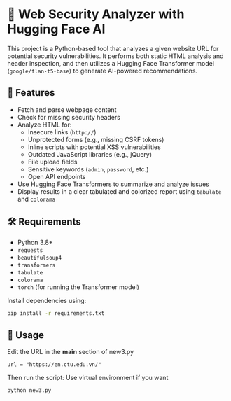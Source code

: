 # 🔐 Web Security Analyzer with Hugging Face AI

This project is a Python-based tool that analyzes a given website URL for potential security vulnerabilities. It performs both static HTML analysis and header inspection, and then utilizes a Hugging Face Transformer model (`google/flan-t5-base`) to generate AI-powered recommendations.

## 🚀 Features

- Fetch and parse webpage content
- Check for missing security headers
- Analyze HTML for:
  - Insecure links (`http://`)
  - Unprotected forms (e.g., missing CSRF tokens)
  - Inline scripts with potential XSS vulnerabilities
  - Outdated JavaScript libraries (e.g., jQuery)
  - File upload fields
  - Sensitive keywords (`admin`, `password`, etc.)
  - Open API endpoints
- Use Hugging Face Transformers to summarize and analyze issues
- Display results in a clear tabulated and colorized report using `tabulate` and `colorama`

## 🛠️ Requirements

- Python 3.8+
- `requests`
- `beautifulsoup4`
- `transformers`
- `tabulate`
- `colorama`
- `torch` (for running the Transformer model)

Install dependencies using:

```bash
pip install -r requirements.txt
```

## 🧪 Usage
Edit the URL in the __main__ section of new3.py

`url = "https://en.ctu.edu.vn/"`

Then run the script: Use virtual environment if you want

```bash
python new3.py
```
